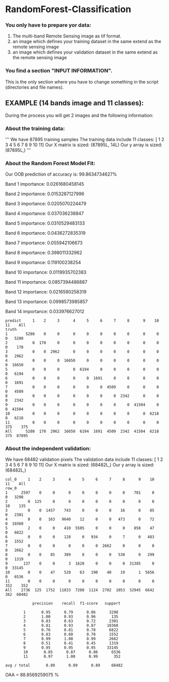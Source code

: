 # RandomForest-Classification

### You only have to prepare yor data:
1. The multi-band Remote Sensing image as tif format.
2. an image which defines your training dataset in the same extend as the remote sensing image
3. an image which defines your validation dataset in the same extend as the remote sensing image

### You find a section "INPUT INFORMATION".
This is the only section where you have to change something in the script (directories and file names).


## EXAMPLE (14 bands image and 11 classes):
During the process you will get 2 images and the following information:

### About the training data:
'''
We have 87895 training samples
The training data include 11 classes: [ 1  2  3  4  5  6  7  8  9 10 11]
Our X matrix is sized: (87895L, 14L)
Our y array is sized: (87895L,)
'''

### About the Random Forest Model Fit:
  Our OOB prediction of accuracy is: 99.8634734627%

  Band 1 importance: 0.0261680458145
  
  Band 2 importance: 0.0153287127996
  
  Band 3 importance: 0.0205070224479
  
  Band 4 importance: 0.037036238847
  
  Band 5 importance: 0.0310529483133
  
  Band 6 importance: 0.0436272835319
  
  Band 7 importance: 0.055942106673
  
  Band 8 importance: 0.398011332962
  
  Band 9 importance: 0.119100238254
  
  Band 10 importance: 0.0119935702383
  
  Band 11 importance: 0.0857394486887
  
  Band 12 importance: 0.0216590258319
  
  Band 13 importance: 0.0998573985857
  
  Band 14 importance: 0.033976627012

	predict     1    2     3      4     5     6     7     8      9    10   11    All
	truth                                                                           
	1        5280    0     0      0     0     0     0     0      0     0    0   5280
	2           0  170     0      0     0     0     0     0      0     0    0    170
	3           0    0  2962      0     0     0     0     0      0     0    0   2962
	4           0    0     0  16650     0     0     0     0      0     0    0  16650
	5           0    0     0      0  6194     0     0     0      0     0    0   6194
	6           0    0     0      0     0  1691     0     0      0     0    0   1691
	7           0    0     0      0     0     0  4509     0      0     0    0   4509
	8           0    0     0      0     0     0     0  2342      0     0    0   2342
	9           0    0     0      0     0     0     0     0  41504     0    0  41504
	10          0    0     0      0     0     0     0     0      0  6218    0   6218
	11          0    0     0      0     0     0     0     0      0     0  375    375
	All      5280  170  2962  16650  6194  1691  4509  2342  41504  6218  375  87895


### About the independent validation:

  We have 68482 validation pixels
  The validation data include 11 classes: [ 1  2  3  4  5  6  7  8  9 10 11]
  Our X matrix is sized: (68482L,)
  Our y array is sized: (68482L,)

	col_0     1    2     3      4     5     6     7     8      9    10   11    All
	row_0                                                                         
	1      2597    0     0      0     0     0     0     0    701     0    0   3298
	2         0  125     0      0     0     0     0     0      0     0   10    135
	3         0    0  1457    743     0     0     0    16      0    85    0   2301
	4         0    0   163   9640    12     0     0   473      0    72    0  10360
	5         2    0     0    410  5505     0     0     0    858    47    0   6822
	6         0    0     0    128     0   934     0     7      0   483    0   1552
	7         0    0     0      0     0     0  2662     0      0     0    0   2662
	8         0    0    85    389     8     0     0   538      0   299    0   1319
	9       137    0     0      3  1620     0     0     0  31385     0    0  33145
	10        0    0    47    520    63   190    40    19      1  5656    0   6536
	11        0    0     0      0     0     0     0     0      0     0  352    352
	All    2736  125  1752  11833  7208  1124  2702  1053  32945  6642  362  68482
  
				precision    recall  f1-score   support
	
			1       0.95      0.79      0.86      3298
			2       1.00      0.93      0.96       135
			3       0.83      0.63      0.72      2301
			4       0.81      0.93      0.87     10360
			5       0.76      0.81      0.78      6822
			6       0.83      0.60      0.70      1552
			7       0.99      1.00      0.99      2662
			8       0.51      0.41      0.45      1319
			9       0.95      0.95      0.95     33145
			10       0.85      0.87      0.86      6536
			11       0.97      1.00      0.99       352
	
	avg / total       0.89      0.89      0.89     68482

  OAA = 88.8569259075 %

